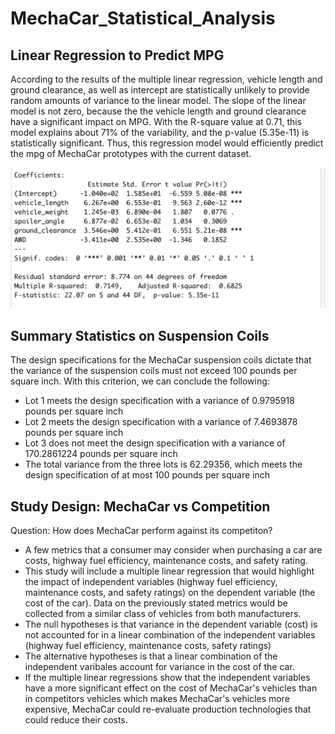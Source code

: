 # MechaCar_Statistical_Analysis

## Linear Regression to Predict MPG
 According to the results of the multiple linear regression, vehicle length and ground clearance, as well as intercept are statistically unlikely to provide random amounts of variance to the linear model. The slope of the linear model is not zero, because the the vehicle length and ground clearance have a significant impact on MPG.
 With the R-square value at 0.71, this model explains about 71% of the variability, and the p-value (5.35e-11) is statistically significant. Thus, this regression model would efficiently predict the mpg of MechaCar prototypes with the current dataset. 


![MLR_results.png](MLR_results.png)

## Summary Statistics on Suspension Coils 
The design specifications for the MechaCar suspension coils dictate that the variance of the suspension coils must not exceed 100 pounds per square inch. With this criterion, we can conclude the following: 
 - Lot 1 meets the design specification with a variance of 0.9795918 pounds per square inch 
 - Lot 2 meets the design specification with a variance of 7.4693878 pounds per square inch 
 - Lot 3 does not meet the design specification with a variance of 170.2861224 pounds per square inch
 - The total variance from the three lots is 62.29356, which meets the design specification of at most 100 pounds per square inch 

## Study Design: MechaCar vs Competition 
Question: How does MechaCar perform against its competiton? 
 - A few metrics that a consumer may consider when purchasing a car are costs, highway fuel efficiency, maintenance costs, and safety rating. 
 - This study will include a multiple linear regression that would highlight the impact of independent variables (highway fuel efficiency, maintenance costs, and safety ratings) on the dependent variable (the cost of the car). Data on the previously stated metrics would be collected from a similar class of vehicles from both manufacturers. 
 - The null hypotheses is that variance in the dependent variable (cost) is not accounted for in a linear combination of the independent variables (highway fuel efficiency, maintenance costs, safety ratings)
 - The alternative hypotheses is that a linear combination of the independent varibales account for variance in the cost of the car. 
 - If the multiple linear regressions show that the independent variables have a more significant effect on the cost of MechaCar's vehicles than in competitors vehicles which makes MechaCar's vehicles more expensive, MechaCar could re-evaluate production technologies that could reduce their costs. 

